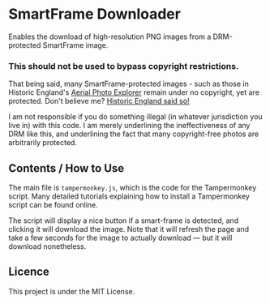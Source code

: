 # SmartFrame Downloader
Enables the download of high-resolution PNG images from a DRM-protected SmartFrame image. 

### This should not be used to bypass copyright restrictions. 
That being said, many SmartFrame-protected images - such as those in Historic England's [Aerial Photo Explorer](https://historicengland.org.uk/images-books/archive/collections/aerial-photos/) remain under no copyright, yet are protected. Don't believe me? [Historic England said so!](https://x.com/HistoricEngland/status/1507377198747033608)

I am not responsible if you do something illegal (in whatever jurisdiction you live in) with this code. I am merely underlining the ineffectiveness of any DRM like this, and underlining the fact that many copyright-free photos are arbitrarily protected. 

## Contents / How to Use
The main file is `tampermonkey.js`, which is the code for the Tampermonkey script. Many detailed tutorials explaining how to install a Tampermonkey script can be found online.

The script will display a nice button if a smart-frame is detected, and clicking it will download the image. Note that it will refresh the page and take a few seconds for the image to actually download — but it will download nonetheless.

## Licence
This project is under the MIT License.
